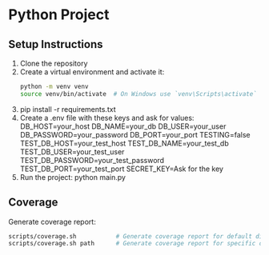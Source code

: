 # Python Project

## Setup Instructions

1. Clone the repository
2. Create a virtual environment and activate it:
   ```bash
   python -m venv venv
   source venv/bin/activate  # On Windows use `venv\Scripts\activate`
   ```
3. pip install -r requirements.txt
4. Create a .env file with these keys and ask for values:
   DB_HOST=your_host
   DB_NAME=your_db
   DB_USER=your_user
   DB_PASSWORD=your_password
   DB_PORT=your_port
   TESTING=false
   TEST_DB_HOST=your_test_host
   TEST_DB_NAME=your_test_db
   TEST_DB_USER=your_test_user
   TEST_DB_PASSWORD=your_test_password
   TEST_DB_PORT=your_test_port
   SECRET_KEY=Ask for the key
5. Run the project:
   python main.py

## Coverage
Generate coverage report:
```bash
scripts/coverage.sh           # Generate coverage report for default directory
scripts/coverage.sh path      # Generate coverage report for specific directory
```
